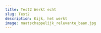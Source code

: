 ```yaml
---
title: Test2 Werkt echt
slug: Test2
description: Kijk, het werkt
image: maatschappelijk_relevante_baan.jpg
---
```

